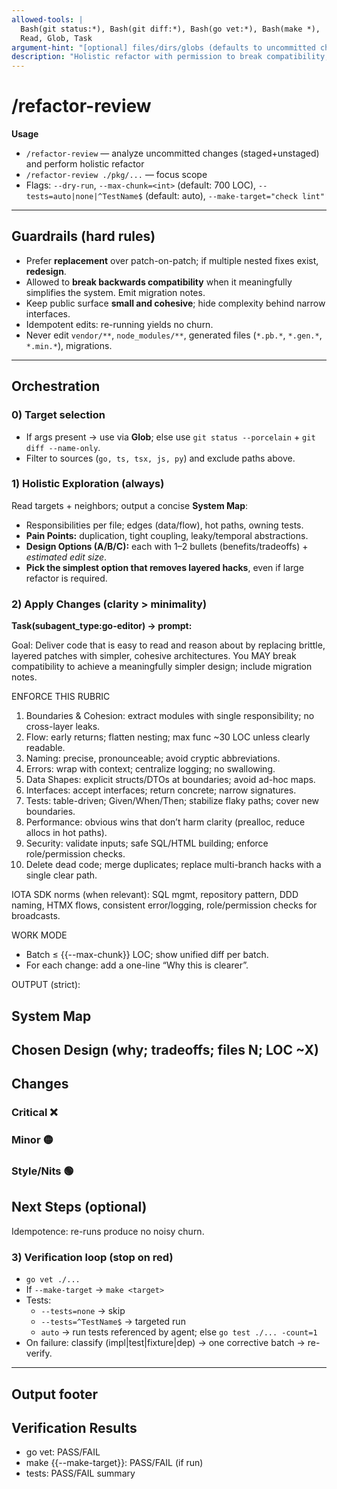 ```yaml
---
allowed-tools: |
  Bash(git status:*), Bash(git diff:*), Bash(go vet:*), Bash(make *),
  Read, Glob, Task
argument-hint: "[optional] files/dirs/globs (defaults to uncommitted changes)"
description: "Holistic refactor with permission to break compatibility; replace layered hacks with simpler architectures"
---
```


# /refactor-review

**Usage**

- `/refactor-review` — analyze uncommitted changes (staged+unstaged) and perform holistic refactor
- `/refactor-review ./pkg/...` — focus scope
- Flags: `--dry-run`, `--max-chunk=<int>` (default: 700 LOC), `--tests=auto|none|^TestName$` (default: auto),
  `--make-target="check lint"`

---

## Guardrails (hard rules)

- Prefer **replacement** over patch-on-patch; if multiple nested fixes exist, **redesign**.
- Allowed to **break backwards compatibility** when it meaningfully simplifies the system. Emit migration notes.
- Keep public surface **small and cohesive**; hide complexity behind narrow interfaces.
- Idempotent edits: re-running yields no churn.
- Never edit `vendor/**`, `node_modules/**`, generated files (`*.pb.*`, `*.gen.*`, `*.min.*`), migrations.

---

## Orchestration

### 0) Target selection

- If args present → use via **Glob**; else use `git status --porcelain` + `git diff --name-only`.
- Filter to sources (`go, ts, tsx, js, py`) and exclude paths above.

### 1) **Holistic Exploration (always)**

Read targets + neighbors; output a concise **System Map**:

- Responsibilities per file; edges (data/flow), hot paths, owning tests.
- **Pain Points:** duplication, tight coupling, leaky/temporal abstractions.
- **Design Options (A/B/C):** each with 1–2 bullets (benefits/tradeoffs) + *estimated edit size*.
- **Pick the simplest option that removes layered hacks**, even if large refactor is required.

### 2) **Apply Changes (clarity > minimality)**

**Task(subagent_type:go-editor) → prompt:**

Goal: Deliver code that is easy to read and reason about by replacing brittle,
layered patches with simpler, cohesive architectures. You MAY break compatibility
to achieve a meaningfully simpler design; include migration notes.

ENFORCE THIS RUBRIC

1. Boundaries & Cohesion: extract modules with single responsibility; no cross-layer leaks.
2. Flow: early returns; flatten nesting; max func ~30 LOC unless clearly readable.
3. Naming: precise, pronounceable; avoid cryptic abbreviations.
4. Errors: wrap with context; centralize logging; no swallowing.
5. Data Shapes: explicit structs/DTOs at boundaries; avoid ad-hoc maps.
6. Interfaces: accept interfaces; return concrete; narrow signatures.
7. Tests: table-driven; Given/When/Then; stabilize flaky paths; cover new boundaries.
8. Performance: obvious wins that don’t harm clarity (prealloc, reduce allocs in hot paths).
9. Security: validate inputs; safe SQL/HTML building; enforce role/permission checks.
10. Delete dead code; merge duplicates; replace multi-branch hacks with a single clear path.

IOTA SDK norms (when relevant): SQL mgmt, repository pattern, DDD naming,
HTMX flows, consistent error/logging, role/permission checks for broadcasts.

WORK MODE

* Batch ≤ {{--max-chunk}} LOC; show unified diff per batch.
* For each change: add a one-line “Why this is clearer”.

OUTPUT (strict):

## System Map

## Chosen Design (why; tradeoffs; files N; LOC ~X)

## Changes

### Critical ❌

### Minor 🟡

### Style/Nits 🟢

## Next Steps (optional)

Idempotence: re-runs produce no noisy churn.

### 3) Verification loop (stop on red)

- `go vet ./...`
- If `--make-target` → `make <target>`
- Tests:
    - `--tests=none` → skip
    - `--tests=^TestName$` → targeted run
    - `auto` → run tests referenced by agent; else `go test ./... -count=1`
- On failure: classify (impl|test|fixture|dep) → one corrective batch → re-verify.

---

## Output footer

## Verification Results

* go vet: PASS/FAIL
* make {{--make-target}}: PASS/FAIL (if run)
* tests: PASS/FAIL summary
